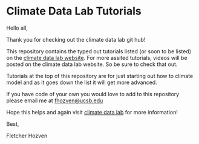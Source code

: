 # Climate Data Lab Tutorials
Hello all,

Thank you for checking out the climate data lab git hub!

This repository contains the typed out tutorials listed (or soon to be listed) on the [climate data lab website](https://climate-datalab.org/). For more assited tutorials, videos will be posted on the climate data lab website. So be sure to check that out.

Tutorials at the top of this repository are for just starting out how to climate model and as it goes down the list it will get more advanced.

If you have code of your own you would love to add to this repository please email me at fhozven@ucsb.edu 

Hope this helps and again visit [climate data lab](https://climate-datalab.org/) for more information!

Best,

Fletcher Hozven 
